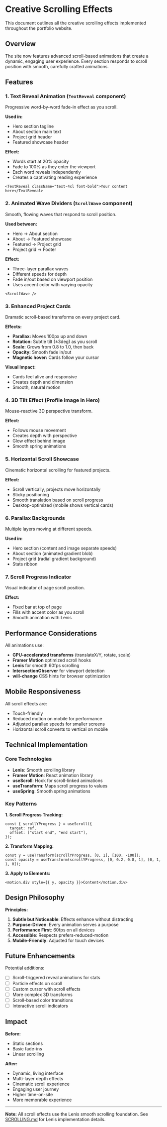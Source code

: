 # Creative Scrolling Effects

This document outlines all the creative scrolling effects implemented throughout the portfolio website.

## Overview

The site now features advanced scroll-based animations that create a dynamic, engaging user experience. Every section responds to scroll position with smooth, carefully crafted animations.

## Features

### 1. **Text Reveal Animation** (`TextReveal` component)

Progressive word-by-word fade-in effect as you scroll.

**Used in:**

- Hero section tagline
- About section main text
- Project grid header
- Featured showcase header

**Effect:**

- Words start at 20% opacity
- Fade to 100% as they enter the viewport
- Each word reveals independently
- Creates a captivating reading experience

```tsx
<TextReveal className="text-4xl font-bold">Your content here</TextReveal>
```

### 2. **Animated Wave Dividers** (`ScrollWave` component)

Smooth, flowing waves that respond to scroll position.

**Used between:**

- Hero → About section
- About → Featured showcase
- Featured → Project grid
- Project grid → Footer

**Effect:**

- Three-layer parallax waves
- Different speeds for depth
- Fade in/out based on viewport position
- Uses accent color with varying opacity

```tsx
<ScrollWave />
```

### 3. **Enhanced Project Cards**

Dramatic scroll-based transforms on every project card.

**Effects:**

- **Parallax:** Moves 100px up and down
- **Rotation:** Subtle tilt (±3deg) as you scroll
- **Scale:** Grows from 0.8 to 1.0, then back
- **Opacity:** Smooth fade in/out
- **Magnetic hover:** Cards follow your cursor

**Visual Impact:**

- Cards feel alive and responsive
- Creates depth and dimension
- Smooth, natural motion

### 4. **3D Tilt Effect** (Profile image in Hero)

Mouse-reactive 3D perspective transform.

**Effect:**

- Follows mouse movement
- Creates depth with perspective
- Glow effect behind image
- Smooth spring animations

### 5. **Horizontal Scroll Showcase**

Cinematic horizontal scrolling for featured projects.

**Effect:**

- Scroll vertically, projects move horizontally
- Sticky positioning
- Smooth translation based on scroll progress
- Desktop-optimized (mobile shows vertical cards)

### 6. **Parallax Backgrounds**

Multiple layers moving at different speeds.

**Used in:**

- Hero section (content and image separate speeds)
- About section (animated gradient blob)
- Project grid (radial gradient background)
- Stats ribbon

### 7. **Scroll Progress Indicator**

Visual indicator of page scroll position.

**Effect:**

- Fixed bar at top of page
- Fills with accent color as you scroll
- Smooth animation with Lenis

## Performance Considerations

All animations use:

- **GPU-accelerated transforms** (translateX/Y, rotate, scale)
- **Framer Motion** optimized scroll hooks
- **Lenis** for smooth 60fps scrolling
- **IntersectionObserver** for viewport detection
- **will-change** CSS hints for browser optimization

## Mobile Responsiveness

All scroll effects are:

- Touch-friendly
- Reduced motion on mobile for performance
- Adjusted parallax speeds for smaller screens
- Horizontal scroll converts to vertical on mobile

## Technical Implementation

### Core Technologies

- **Lenis**: Smooth scrolling library
- **Framer Motion**: React animation library
- **useScroll**: Hook for scroll-linked animations
- **useTransform**: Maps scroll progress to values
- **useSpring**: Smooth spring animations

### Key Patterns

**1. Scroll Progress Tracking:**

```tsx
const { scrollYProgress } = useScroll({
  target: ref,
  offset: ["start end", "end start"],
});
```

**2. Transform Mapping:**

```tsx
const y = useTransform(scrollYProgress, [0, 1], [100, -100]);
const opacity = useTransform(scrollYProgress, [0, 0.2, 0.8, 1], [0, 1, 1, 0]);
```

**3. Apply to Elements:**

```tsx
<motion.div style={{ y, opacity }}>Content</motion.div>
```

## Design Philosophy

**Principles:**

1. **Subtle but Noticeable**: Effects enhance without distracting
2. **Purpose-Driven**: Every animation serves a purpose
3. **Performance First**: 60fps on all devices
4. **Accessible**: Respects prefers-reduced-motion
5. **Mobile-Friendly**: Adjusted for touch devices

## Future Enhancements

Potential additions:

- [ ] Scroll-triggered reveal animations for stats
- [ ] Particle effects on scroll
- [ ] Custom cursor with scroll effects
- [ ] More complex 3D transforms
- [ ] Scroll-based color transitions
- [ ] Interactive scroll indicators

## Impact

**Before:**

- Static sections
- Basic fade-ins
- Linear scrolling

**After:**

- Dynamic, living interface
- Multi-layer depth effects
- Cinematic scroll experience
- Engaging user journey
- Higher time-on-site
- More memorable experience

---

**Note:** All scroll effects use the Lenis smooth scrolling foundation. See [SCROLLING.md](./SCROLLING.md) for Lenis implementation details.
